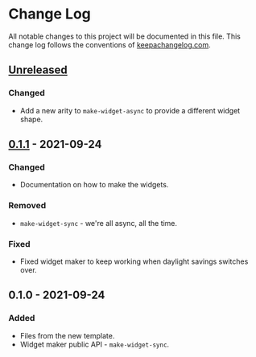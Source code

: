 # Change Log
All notable changes to this project will be documented in this file. This change log follows the conventions of [keepachangelog.com](http://keepachangelog.com/).

## [Unreleased]
### Changed
- Add a new arity to `make-widget-async` to provide a different widget shape.

## [0.1.1] - 2021-09-24
### Changed
- Documentation on how to make the widgets.

### Removed
- `make-widget-sync` - we're all async, all the time.

### Fixed
- Fixed widget maker to keep working when daylight savings switches over.

## 0.1.0 - 2021-09-24
### Added
- Files from the new template.
- Widget maker public API - `make-widget-sync`.

[Unreleased]: https://sourcehost.site/your-name/embedded-spoons/compare/0.1.1...HEAD
[0.1.1]: https://sourcehost.site/your-name/embedded-spoons/compare/0.1.0...0.1.1
